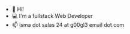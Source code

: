 - 👋 Hi!
- 💻 I'm a fullstack Web Developer
- 📫 isma dot salas 24 at g00gl3 email dot com

<!---
elmerolero/elmerolero is a ✨ special ✨ repository because its `README.md` (this file) appears on your GitHub profile.
You can click the Preview link to take a look at your changes.
--->
